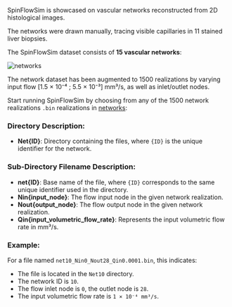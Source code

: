 
SpinFlowSim is showcased on vascular networks reconstructed from 2D histological images.  

The networks were drawn manually, tracing visible capillaries in 11 stained liver biopsies.

The SpinFlowSim dataset consists of **15 vascular networks**:

![networks](https://github.com/user-attachments/assets/029fdf41-a655-45ef-8aee-d61c3860b416)

The network dataset has been augmented to 1500 realizations by varying input flow [1.5 × 10⁻⁴ ; 5.5 × 10⁻³] mm³/s, as well as inlet/outlet nodes.



Start running SpinFlowSim by choosing from any of the 1500 network realizations `.bin` realizations in [networks](https://github.com/annavoronova/SpinFlowSim/tree/main/networks):

### Directory Description:

- **Net{ID}**: Directory containing the files, where `{ID}` is the unique identifier for the network.

### Sub-Directory Filename Description:
- **net{ID}**: Base name of the file, where `{ID}` corresponds to the same unique identifier used in the directory.
- **Nin{input_node}**: The flow input node in the given network realization.
- **Nout{output_node}**: The flow output node in the given network realization.
- **Qin{input_volumetric_flow_rate}**: Represents the input volumetric flow rate in mm³/s.

### Example:

For a file named `net10_Nin0_Nout28_Qin0.0001.bin`, this indicates:

- The file is located in the `Net10` directory.
- The network ID is `10`.
- The flow inlet node is `0`, the outlet node is `28`.
- The input volumetric flow rate is `1 × 10⁻⁴ mm³/s`.



